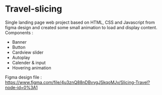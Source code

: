 # Travel-slicing
Single landing page web project based on HTML, CSS and Javascript from figma design and created some small animation to load and display content.
Components :
- Banner
- Button
- Cardview slider
- Autoplay
- Calender & input
- Hovering animation

Figma design file : https://www.figma.com/file/4u3znQ88nDBvvgJSkqoMJv/Slicing-Travel?node-id=0%3A1

